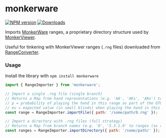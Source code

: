 # monkerware
[![NPM version][npm-image]][npm-url] [![Downloads][downloads-image]][npm-url]

Imports [MonkerWare](https://monkerware.com/) ranges, a proprietary directory structure used by [MonkerViewer](https://monkerware.com/viewer.html).

Useful for tinkering with MonkerViewer ranges (`.rng` files) downloaded from [RangeConverter](https://rangeconverter.com).

### Usage
Install the library with `npm install monkerware`

```javascript
import { RangeImporter } from 'monkerware';

// Import a single .rng file (single branch)
// Returns a Map from hand representations (e.g. 'AA', 'AKs', 'AKo') to { p, ev } objects
// p = probability of playing the hand in this range as part of the GTO mixed strategy
// ev = expected value (in small blinds) when playing the hand in this range
const range = RangeImporter.importFile({ path: '/some/path/0.rng' });

// Import a directory with .rng files (full strategy)
// Returns a Map from branch names (e.g. '0', '5.3.1.0' to ranges (as returned from importFile)
const ranges = RangeImporter.importDirectory({ path: '/some/path/' });
```

[downloads-image]: https://img.shields.io/npm/dm/monkerware.svg

[npm-url]: https://npmjs.org/package/monkerware
[npm-image]: https://img.shields.io/npm/v/monkerware.svg
